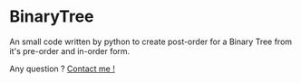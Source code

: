 # BinaryTree

An small code written by python to create post-order for a Binary Tree from it's pre-order and in-order form.

Any question ? <a href="https://t.me/xxkhanxx/">Contact me !</a>
